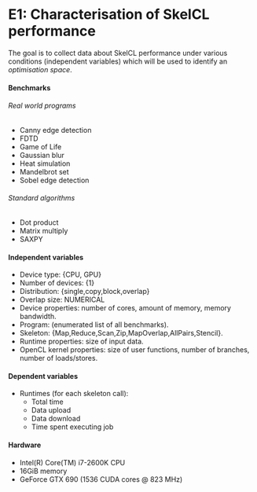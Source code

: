 # E1: Characterisation of SkelCL performance

The goal is to collect data about SkelCL performance under various
conditions (independent variables) which will be used to identify an
*optimisation space*.

#### Benchmarks

###### Real world programs
  * Canny edge detection
  * FDTD
  * Game of Life
  * Gaussian blur
  * Heat simulation
  * Mandelbrot set
  * Sobel edge detection

###### Standard algorithms
  * Dot product
  * Matrix multiply
  * SAXPY

#### Independent variables
* Device type: {CPU, GPU}
* Number of devices: {1}
* Distribution: {single,copy,block,overlap}
* Overlap size: NUMERICAL
* Device properties: number of cores, amount of memory, memory
  bandwidth.
* Program: (enumerated list of all benchmarks).
* Skeleton: {Map,Reduce,Scan,Zip,MapOverlap,AllPairs,Stencil}.
* Runtime properties: size of input data.
* OpenCL kernel properties: size of user functions, number of
  branches, number of loads/stores.

#### Dependent variables
* Runtimes (for each skeleton call):
  * Total time
  * Data upload
  * Data download
  * Time spent executing job

#### Hardware
* Intel(R) Core(TM) i7-2600K CPU
* 16GiB memory
* GeForce GTX 690 (1536 CUDA cores @ 823 MHz)
